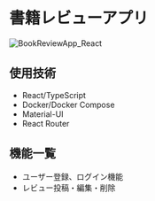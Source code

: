 # 書籍レビューアプリ

![BookReviewApp_React](https://user-images.githubusercontent.com/61307827/151128625-fdb9421a-d166-4d61-9544-d156255c91b6.gif)

## 使用技術
- React/TypeScript
- Docker/Docker Compose
- Material-UI
- React Router

## 機能一覧
- ユーザー登録、ログイン機能
- レビュー投稿・編集・削除
